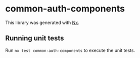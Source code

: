 # common-auth-components

This library was generated with [Nx](https://nx.dev).

## Running unit tests

Run `nx test common-auth-components` to execute the unit tests.
